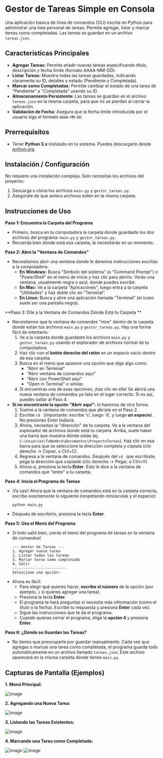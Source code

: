 # Gestor de Tareas Simple en Consola

Una aplicación básica de línea de comandos (CLI) escrita en Python para administrar una lista personal de tareas. Permite agregar, listar y marcar tareas como completadas. Las tareas se guardan en un archivo `tareas.json`.

## Características Principales

* **Agregar Tareas:** Permite añadir nuevas tareas especificando título, descripción y fecha límite (formato AAAA-MM-DD).
* **Listar Tareas:** Muestra todas las tareas guardadas, indicando claramente su ID, detalles y estado (Pendiente o Completada).
* **Marcar como Completadas:** Permite cambiar el estado de una tarea de "Pendiente" a "Completada" usando su ID.
* **Almacenamiento Persistente:** Las tareas se guardan en el archivo `tareas.json` en la misma carpeta, para que no se pierdan al cerrar la aplicación.
* **Validación de Fecha:** Asegura que la fecha límite introducida por el usuario siga el formato `AAAA-MM-DD`.

## Prerrequisitos

* Tener **Python 3.x** instalado en tu sistema. Puedes descargarlo desde [python.org](https://www.python.org/).

## Instalación / Configuración

No requiere una instalación compleja. Solo necesitas los archivos del proyecto:

1.  Descarga o clona los archivos `main.py` y `gestor_tareas.py`.
2.  Asegúrate de que ambos archivos estén en la misma carpeta.

## Instrucciones de Uso

**Paso 1: Encuentra la Carpeta del Programa**

* Primero, busca en tu computadora la carpeta donde guardaste los dos archivos del programa: `main.py` y `gestor_tareas.py`.
* Recuerda bien dónde está esa carpeta, la necesitarás en un momento.

**Paso 2: Abre la "Ventana de Comandos"**

* Necesitamos abrir una ventana donde le daremos instrucciones escritas a la computadora.
    * **En Windows:** Busca "Símbolo del sistema" (o "Command Prompt") o "PowerShell" en el menú de inicio y haz clic para abrirlo. Verás una ventana, usualmente negra o azul, donde puedes escribir.
    * **En Mac:** Ve a la carpeta "Aplicaciones", luego entra a la carpeta "Utilidades" y haz doble clic en "Terminal".
    * **En Linux:** Busca y abre una aplicación llamada "Terminal" (el icono suele ser una pantalla negra).

**Paso 3: Dile a la Ventana de Comandos Dónde Está tu Carpeta **

* Necesitamos que la ventana de comandos "mire" dentro de la carpeta donde están tus archivos `main.py` y `gestor_tareas.py`. Hay una forma fácil de intentarlo:
    1.  Ve a la carpeta donde guardaste los archivos `main.py` y `gestor_tareas.py` usando el explorador de archivos normal de tu computadora.
    2.  Haz clic con el **botón derecho del ratón** en un espacio vacío *dentro* de esa carpeta.
    3.  Busca en el menú que aparece una opción que diga algo como:
        * "Abrir en Terminal"
        * "Abrir ventana de comandos aquí"
        * "Abrir con PowerShell aquí"
        * "Open in Terminal" o similar.
    4.  Si encuentras una de esas opciones, ¡haz clic en ella! Se abrirá una nueva ventana de comandos ya lista en el lugar correcto. Si es así, puedes saltar al Paso 4.
* **Si *no* encontraste la opción "Abrir aquí":** lo haremos de otra forma.
    1.  Vuelve a la ventana de comandos que abriste en el Paso 2.
    2.  Escribe `cd ` (importante: escribe 'c', luego 'd', y luego **un espacio**). No presiones Enter todavía.
    3.  Ahora, necesitas la "dirección" de tu carpeta. Ve a la ventana del explorador de archivos donde está tu carpeta. Arriba, suele haber una barra que muestra dónde estás (ej. `C:\Usuarios\TuNombre\Documentos\ProyectoTareas`). Haz clic en esa barra para que se seleccione la dirección completa y cópiala (clic derecho -> Copiar, o Ctrl+C).
    4.  Regresa a la ventana de comandos. Después del `cd ` que escribiste, pega la dirección que copiaste (clic derecho -> Pegar, o Ctrl+V).
    5.  Ahora sí, presiona la tecla **Enter**. Esto le dice a la ventana de comandos que "entre" a tu carpeta.

**Paso 4: Inicia el Programa de Tareas**

* ¡Ya casi! Ahora que la ventana de comandos está en la carpeta correcta, escribe *exactamente* lo siguiente (respetando minúsculas y el espacio):
    ```
    python main.py
    ```
* Después de escribirlo, presiona la tecla **Enter**.

**Paso 5: Usa el Menú del Programa**

* Si todo salió bien, ¡verás el menú del programa de tareas en la ventana de comandos!
    ```
    --- Gestor de Tareas ---
    1. Agregar nueva tarea
    2. Listar todas las tareas
    3. Marcar tarea como completada
    4. Salir
    -------------------------
    Seleccione una opción:
    ```
* Ahora es fácil:
    * Para elegir qué quieres hacer, **escribe el número** de la opción (por ejemplo, `1` si quieres agregar una tarea).
    * Presiona la tecla **Enter**.
    * El programa te hará preguntas si necesita más información (como el título o la fecha). Escribe tu respuesta y presiona **Enter** cada vez.
    * Sigue las instrucciones que te da el programa.
    * Cuando quieras cerrar el programa, elige la **opción 4** y presiona **Enter**.

**Paso 6: ¿Dónde se Guardan las Tareas?**

* No tienes que preocuparte por guardar manualmente. Cada vez que agregas o marcas una tarea como completada, el programa guarda todo automáticamente en un archivo llamado `tareas.json`. Este archivo aparecerá en la misma carpeta donde tienes `main.py`.


## Capturas de Pantalla (Ejemplos)

**1. Menú Principal:**

![image](https://github.com/user-attachments/assets/2c741eed-d4e2-4d9d-bb7b-cbcab0eb7229)

**2. Agregando una Nueva Tarea:**

![image](https://github.com/user-attachments/assets/356b51cd-c692-483d-9fc2-236190c59738)

**3. Listando las Tareas Existentes:**

![image](https://github.com/user-attachments/assets/8fe6632e-3cf9-4bc0-8b14-3eb13511bf62)


**4. Marcando una Tarea como Completada:**

![image](https://github.com/user-attachments/assets/437d2dbd-09ce-41ff-b058-0c49ea322de5)
![image](https://github.com/user-attachments/assets/d99f204d-2244-4ef9-bd2b-3eaa8db36ca0)

